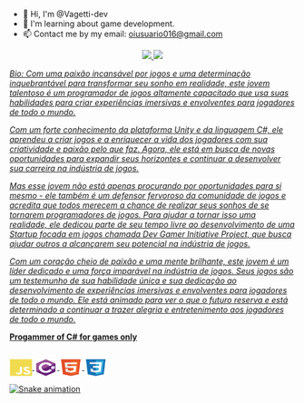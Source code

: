 - 👋 Hi, I'm @Vagetti-dev
- 👀 I'm learning about game development.
- 📫 Contact me by my email: oiusuario016@gmail.com

<div align="center">
  <a href="https://github.com/Vagetti-dev">
  <img height="180em" src="https://github-readme-stats.vercel.app/api?username=Vagetti-dev&show_icons=true&theme=dark&include_all_commits=true&count_private=false"/>
  <img height="180em" src="https://github-readme-stats.vercel.app/api/top-langs/?username=Vagetti-dev&layout=compact&langs_count=99&theme=dark"/>
</div>
  
<p></p>
  
<div>
  <p><i>Bio: Com uma paixão incansável por jogos e uma determinação inquebrantável para transformar seu sonho em realidade, este jovem talentoso é um programador de jogos altamente capacitado que usa suas habilidades para criar experiências imersivas e envolventes para jogadores de todo o mundo.

Com um forte conhecimento da plataforma Unity e da linguagem C#, ele aprendeu a criar jogos e a enriquecer a vida dos jogadores com sua criatividade e paixão pelo que faz. Agora, ele está em busca de novas oportunidades para expandir seus horizontes e continuar a desenvolver sua carreira na indústria de jogos.

Mas esse jovem não está apenas procurando por oportunidades para si mesmo - ele também é um defensor fervoroso da comunidade de jogos e acredita que todos merecem a chance de realizar seus sonhos de se tornarem programadores de jogos. Para ajudar a tornar isso uma realidade, ele dedicou parte de seu tempo livre ao desenvolvimento de uma Startup focada em jogos chamada Dev Gamer Initiative Project, que busca ajudar outros a alcançarem seu potencial na indústria de jogos.

Com um coração cheio de paixão e uma mente brilhante, este jovem é um líder dedicado e uma força imparável na indústria de jogos. Seus jogos são um testemunho de sua habilidade única e sua dedicação ao desenvolvimento de experiências imersivas e envolventes para jogadores de todo o mundo. Ele está animado para ver o que o futuro reserva e está determinado a continuar a trazer alegria e entretenimento aos jogadores de todo o mundo.</i></p>
  <p><b>Progammer of C# for games only</b></p>
</div>
  
 <div style="display: inline_block"><br>
  <img align="center" alt="Rafa-Js" height="30" width="40" src="https://raw.githubusercontent.com/devicons/devicon/master/icons/javascript/javascript-plain.svg">
   <img align="center" alt="Rafa-Csharp" height="30" width="40" src="https://raw.githubusercontent.com/devicons/devicon/master/icons/csharp/csharp-original.svg">
   <img align="center" alt="Rafa-HTML" height="30" width="40" src="https://raw.githubusercontent.com/devicons/devicon/master/icons/html5/html5-original.svg">
   <img align="center" alt="Rafa-CSS" height="30" width="40" src="https://raw.githubusercontent.com/devicons/devicon/master/icons/css3/css3-original.svg">
   
 </div>
  
![Snake animation](https://github.com/Vagetti-dev/snake-animation/blob/main/Snake%20Animation.svg)
